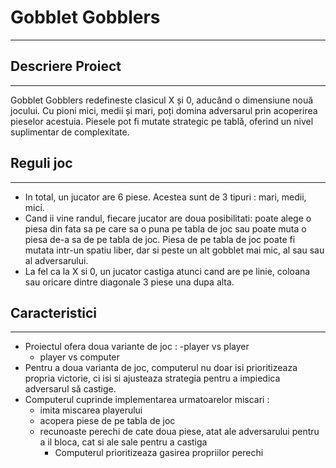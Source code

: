 # Gobblet Gobblers
***

## Descriere Proiect
---
Gobblet Gobblers redefineste clasicul X și 0, aducând o dimensiune nouă jocului. Cu pioni mici, medii și mari, poți domina adversarul prin acoperirea pieselor acestuia. Piesele pot fi mutate strategic pe tablă, oferind un nivel suplimentar de complexitate. 

## Reguli joc
---
+ In total, un jucator are 6 piese. Acestea sunt de 3 tipuri : mari, medii, mici.
+ Cand ii vine randul, fiecare jucator are doua posibilitati: poate alege o piesa din fata sa pe care sa o puna pe tabla de joc sau poate muta o piesa de-a sa de pe tabla de joc. Piesa de pe tabla de joc poate fi mutata intr-un spatiu liber, dar si peste un alt gobblet mai mic, al sau sau al adversarului.
+ La fel ca la X si 0, un jucator castiga atunci cand are pe linie, coloana sau oricare dintre diagonale 3 piese una dupa alta.

## Caracteristici
---
+ Proiectul ofera doua variante de joc :
  -player vs player
  - player vs computer
+ Pentru a doua varianta de joc, computerul nu doar isi prioritizeaza propria victorie, ci isi si ajusteaza strategia pentru a impiedica adversarul să castige.
+ Computerul cuprinde implementarea urmatoarelor miscari :
  - imita miscarea playerului
  - acopera piese de pe tabla de joc
  - recunoaste perechi de cate doua piese, atat ale adversarului pentru a il bloca, cat si ale sale pentru a castiga
     + Computerul prioritizeaza gasirea propriilor perechi
